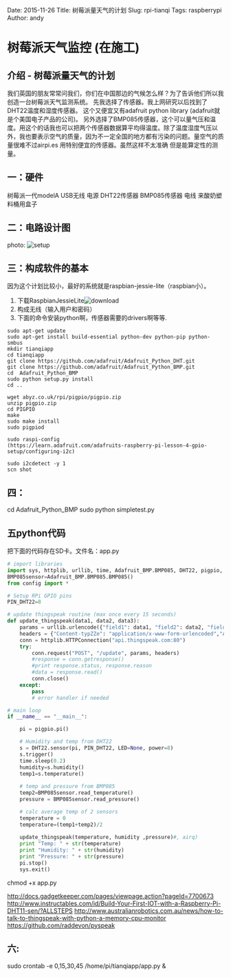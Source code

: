 Date: 2015-11-26
Title: 树莓派量天气的计划
Slug: rpi-tianqi
Tags: raspberrypi
Author: andy

# 树莓派天气监控 (在施工)

## 介绍 - 树莓派量天气的计划

我们英国的朋友常常问我们，你们在中国那边的气候怎么样？为了告诉他们所以我创造一台树莓派天气监测系统。 先我选择了传感器。我上网研究以后找到了DHT22温度和湿度传感器。 这个又便宜又有adafruit python library (adafruit就是个美国电子产品的公司)。 另外选择了BMP085传感器，这个可以量气压和温度。用这个的话我也可以把两个传感器数据算平均得温度。除了温度湿度气压以外，我也要表示空气的质量，因为不一定全国的地方都有污染的问题。量空气的质量很难不过airpi.es 用特别便宜的传感器。虽然这样不太准确 但是能算定性的测量。

## 一：硬件

树莓派一代modelA
USB无线
电源
DHT22传感器
BMP085传感器
电线
来酸奶塑料桶用盒子

## 二：电路设计图
photo:
![setup](download.andypi.co.uk/weatherpi_setup.jpg)

## 三：构成软件的基本

因为这个计划比较小，最好的系统就是raspbian-jessie-lite（raspbian小）。 

1. 下载RaspbianJessieLite![download](https://www.raspberrypi.org/downloads/raspbian/)
2. 构成无线（输入用户和密码）
3. 下面的命令安装python啊，传感器需要的drivers啊等等.

```
sudo apt-get update
sudo apt-get install build-essential python-dev python-pip python-smbus
mkdir tianqiapp
cd tianqiapp
git clone https://github.com/adafruit/Adafruit_Python_DHT.git
git clone https://github.com/adafruit/Adafruit_Python_BMP.git
cd  Adafruit_Python_BMP
sudo python setup.py install
cd ..

wget abyz.co.uk/rpi/pigpio/pigpio.zip
unzip pigpio.zip
cd PIGPIO
make
sudo make install
sudo pigpiod
```

```
sudo raspi-config
(https://learn.adafruit.com/adafruits-raspberry-pi-lesson-4-gpio-setup/configuring-i2c)

sudo i2cdetect -y 1
scn shot
```

## 四： 
cd  Adafruit_Python_BMP
sudo python simpletest.py


## 五python代码
把下面的代码存在SD卡。文件名：app.py

```python 
# import libraries
import sys, httplib, urllib, time, Adafruit_BMP.BMP085, DHT22, pigpio, atexit
BMP085sensor=Adafruit_BMP.BMP085.BMP085()
from config import *

# Setup RPi GPIO pins
PIN_DHT22=8

# update thingspeak routine (max once every 15 seconds)
def update_thingspeak(data1, data2, data3):
	params = urllib.urlencode({"field1": data1, "field2": data2, "field3": data3,'key':THINGSPEAK_APIWRITE})
	headers = {"Content-typZZe": "application/x-www-form-urlencoded","Accept": "text/plain"}
	conn = httplib.HTTPConnection("api.thingspeak.com:80")                
	try:
		conn.request("POST", "/update", params, headers)
		#response = conn.getresponse()
		#print response.status, response.reason
		#data = response.read()
		conn.close()
	except:
		pass
		# error handler if needed

# main loop
if __name__ == "__main__":

	pi = pigpio.pi()

	# Humidity and temp from DHT22
	s = DHT22.sensor(pi, PIN_DHT22, LED=None, power=8)   
	s.trigger()
	time.sleep(0.2)
	humidity=s.humidity()
	temp1=s.temperature()
	
	# temp and pressure from BMP085
	temp2=BMP085sensor.read_temperature()
	pressure = BMP085sensor.read_pressure()

	# calc average temp of 2 sensors
	temperature = 0
	temperature=(temp1+temp2)/2
	
	update_thingspeak(temperature, humidity ,pressure)#, airq)
	print "Temp: " + str(temperature)
	print "Humidity: " + str(humidity)
	print "Pressure: " + str(pressure)	
	pi.stop()
	sys.exit()
```

chmod +x app.py

http://docs.gadgetkeeper.com/pages/viewpage.action?pageId=7700673
http://www.instructables.com/id/Build-Your-First-IOT-with-a-Raspberry-Pi-DHT11-sen/?ALLSTEPS
http://www.australianrobotics.com.au/news/how-to-talk-to-thingspeak-with-python-a-memory-cpu-monitor
https://github.com/raddevon/pyspeak

## 六:
sudo crontab -e
0,15,30,45 /home/pi/tianqiapp/app.py &